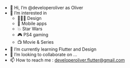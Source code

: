 - 👋 Hi, I’m @developeroliver as Oliver
- 👀 I’m interested in 
  - 👨🏼‍🎨 Design
  - 📲 Mobile apps
  - 💥 Star Wars
  - 🎮 PS4 gaming
  - 📺 Movie & Series
- 🌱 I’m currently learning Flutter and Design
- 💞️ I’m looking to collaborate on ...
- 📫 How to reach me : developeroliver.flutter@gmail.com

<!---
developeroliver/developeroliver is a ✨ special ✨ repository because its `README.md` (this file) appears on your GitHub profile.
You can click the Preview link to take a look at your changes.
--->

